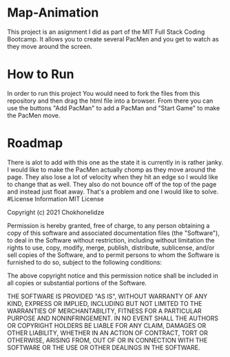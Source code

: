 # Map-Animation
This project is an asignment I did as part of the MIT Full Stack Coding Bootcamp. It allows you to create several PacMen and you get to watch as they move around the screen.
# How to Run
In order to run this project You would need to fork the files from this repository and then drag the html file into a browser. From there you can use the buttons "Add PacMan" to add a PacMan and "Start Game" to make the PacMen move.
# Roadmap
There is alot to add with this one as the state it is currently in is rather janky. I would like to make the PacMen actually chomp as they move around the page. They also lose a lot of velocity when they hit an edge so I would like to change that as well. They also do not bounce off of the top of the page and instead just float away. That's a problem and one I would like to solve.
#License Information
MIT License

Copyright (c) 2021 Chokhonelidze

Permission is hereby granted, free of charge, to any person obtaining a copy of this software and associated documentation files (the "Software"), to deal in the Software without restriction, including without limitation the rights to use, copy, modify, merge, publish, distribute, sublicense, and/or sell copies of the Software, and to permit persons to whom the Software is furnished to do so, subject to the following conditions:

The above copyright notice and this permission notice shall be included in all copies or substantial portions of the Software.

THE SOFTWARE IS PROVIDED "AS IS", WITHOUT WARRANTY OF ANY KIND, EXPRESS OR IMPLIED, INCLUDING BUT NOT LIMITED TO THE WARRANTIES OF MERCHANTABILITY, FITNESS FOR A PARTICULAR PURPOSE AND NONINFRINGEMENT. IN NO EVENT SHALL THE AUTHORS OR COPYRIGHT HOLDERS BE LIABLE FOR ANY CLAIM, DAMAGES OR OTHER LIABILITY, WHETHER IN AN ACTION OF CONTRACT, TORT OR OTHERWISE, ARISING FROM, OUT OF OR IN CONNECTION WITH THE SOFTWARE OR THE USE OR OTHER DEALINGS IN THE SOFTWARE.
